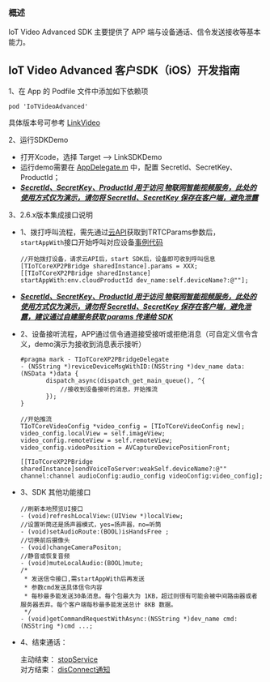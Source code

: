 ### 概述
IoT Video Advanced SDK 主要提供了 APP 端与设备通话、信令发送接收等基本能力。


## IoT Video Advanced 客户SDK（iOS）开发指南

1、在 App 的 Podfile 文件中添加如下依赖项

```
pod 'IoTVideoAdvanced'
```
具体版本号可参考 [LinkVideo](https://github.com/tencentyun/iot-link-ios/releases)


2、运行SDKDemo 

* 打开Xcode，选择 Target --> LinkSDKDemo
* 运行demo需要在 [AppDelegate.m](../../LinkSDKDemo/Supporting%20Files/AppDelegate.m#L38~L44) 中，配置 SecretId、SecretKey、ProductId；
* <u>***SecretId、SecretKey、ProductId 用于访问 物联网智能视频服务，此处的使用方式仅为演示，请勿将 SecretId、SecretKey 保存在客户端，避免泄露***</u>


3、2.6.x版本集成接口说明

* 1、拨打呼叫流程，需先通过[云API](https://github.com/tencentyun/iot-link-ios/blob/88c756ce41f72090f5a892cd130da49cabf4a3a7/Source/LinkSDKDemo/Video/P2P/Controller/TIoTDemoPreviewDeviceVC.m#L1603-L1636)获取到TRTCParams参数后，`startAppWith`接口开始呼叫对应设备[事例代码](https://github.com/tencentyun/iot-link-ios/blob/88c756ce41f72090f5a892cd130da49cabf4a3a7/Source/LinkSDKDemo/Video/P2P/Controller/TIoTDemoPreviewDeviceVC.m#L149-L153)

	```
	//开始拨打设备，请求云API后，start SDK后，设备即可收到呼叫信息
	[TIoTCoreXP2PBridge sharedInstance].params = XXX;
	[[TIoTCoreXP2PBridge sharedInstance] startAppWith:env.cloudProductId dev_name:self.deviceName?:@""];
	```
* <u>***SecretId、SecretKey、ProductId 用于访问 物联网智能视频服务，此处的使用方式仅为演示，请勿将 SecretId、SecretKey 保存在客户端，避免泄露，建议通过自建服务获取 params 传递给 SDK***</u>
* 2、设备接听流程，APP通过信令通道接受接听或拒绝消息（可自定义信令含义，demo演示为接收到消息表示接听）

	```
	#pragma mark - TIoTCoreXP2PBridgeDelegate
	- (NSString *)reviceDeviceMsgWithID:(NSString *)dev_name data:(NSData *)data {
		   dispatch_async(dispatch_get_main_queue(), ^{
		   	   //接收到设备接听的消息，开始推流
		   });
	}

	//开始推流
	TIoTCoreVideoConfig *video_config = [TIoTCoreVideoConfig new];
	video_config.localView = self.imageView;
	video_config.remoteView = self.remoteView;
	video_config.videoPosition = AVCaptureDevicePositionFront;
                
	[[TIoTCoreXP2PBridge sharedInstance]sendVoiceToServer:weakSelf.deviceName?:@"" channel:channel audioConfig:audio_config videoConfig:video_config];
	```
* 3、SDK 其他功能接口

	```
	//刷新本地预览UI接口
	- (void)refreshLocalView:(UIView *)localView;
	//设置听筒还是扬声器模式，yes=扬声器，no=听筒
	- (void)setAudioRoute:(BOOL)isHandsFree ;
	//切换前后摄像头
	- (void)changeCameraPositon;
	//静音或恢复音频   
	- (void)muteLocalAudio:(BOOL)mute;
	/*
	 * 发送信令接口,需startAppWith后再发送
	 * 参数cmd发送具体信令内容
	 * 每秒最多能发送30条消息。每个包最大为 1KB，超过则很有可能会被中间路由器或者服务器丢弃。每个客户端每秒最多能发送总计 8KB 数据。
	 */
	- (void)getCommandRequestWithAsync:(NSString *)dev_name cmd:(NSString *)cmd ...;
	```

* 4、结束通话：

	主动结束： [stopService](https://github.com/tencentyun/iot-link-ios/blob/4e322172a949725f7d6ea4a1daa17a288cbc00e6/Source/SDK/LinkVideo/TIoTCoreXP2PBridge.h#L147-L150)  
	对方结束： [disConnect通知](https://github.com/tencentyun/iot-link-ios/blob/4e322172a949725f7d6ea4a1daa17a288cbc00e6/Source/LinkSDKDemo/Video/P2P/Controller/TIoTDemoPreviewDeviceVC.m#L1151-L1155)



